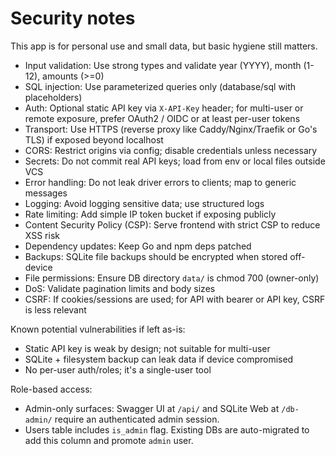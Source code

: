 # Security notes

This app is for personal use and small data, but basic hygiene still matters.

- Input validation: Use strong types and validate year (YYYY), month (1-12), amounts (>=0)
- SQL injection: Use parameterized queries only (database/sql with placeholders)
- Auth: Optional static API key via `X-API-Key` header; for multi-user or remote exposure, prefer OAuth2 / OIDC or at least per-user tokens
- Transport: Use HTTPS (reverse proxy like Caddy/Nginx/Traefik or Go's TLS) if exposed beyond localhost
- CORS: Restrict origins via config; disable credentials unless necessary
- Secrets: Do not commit real API keys; load from env or local files outside VCS
- Error handling: Do not leak driver errors to clients; map to generic messages
- Logging: Avoid logging sensitive data; use structured logs
- Rate limiting: Add simple IP token bucket if exposing publicly
- Content Security Policy (CSP): Serve frontend with strict CSP to reduce XSS risk
- Dependency updates: Keep Go and npm deps patched
- Backups: SQLite file backups should be encrypted when stored off-device
- File permissions: Ensure DB directory `data/` is chmod 700 (owner-only)
- DoS: Validate pagination limits and body sizes
- CSRF: If cookies/sessions are used; for API with bearer or API key, CSRF is less relevant

Known potential vulnerabilities if left as-is:
- Static API key is weak by design; not suitable for multi-user
- SQLite + filesystem backup can leak data if device compromised
- No per-user auth/roles; it's a single-user tool

Role-based access:
- Admin-only surfaces: Swagger UI at `/api/` and SQLite Web at `/db-admin/` require an authenticated admin session.
- Users table includes `is_admin` flag. Existing DBs are auto-migrated to add this column and promote `admin` user.
